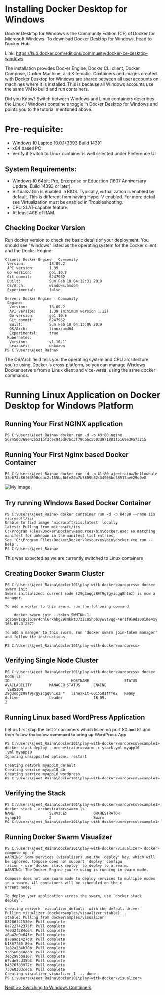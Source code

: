 # Installing Docker Desktop for Windows

Docker Desktop for Windows is the Community Edition (CE) of Docker for Microsoft Windows. To download Docker Desktop for Windows, head to Docker Hub.

Link: https://hub.docker.com/editions/community/docker-ce-desktop-windows

The installation provides Docker Engine, Docker CLI client, Docker Compose, Docker Machine, and Kitematic. Containers and images created with Docker Desktop for Windows are shared between all user accounts on machines where it is installed. This is because all Windows accounts use the same VM to build and run containers.

Did you Know? Switch between Windows and Linux containers describes the Linux / Windows containers toggle in Docker Desktop for Windows and points you to the tutorial mentioned above.


# Pre-requisite:

- Windows 10 Laptop 10.0.143393 Build 14391
- x64 based PC
- Verify if Switch to Linux container is well selected under Preference UI

## System Requirements:

- Windows 10 64bit: Pro, Enterprise or Education (1607 Anniversary Update, Build 14393 or later).
- Virtualization is enabled in BIOS. Typically, virtualization is enabled by default. This is different from having Hyper-V enabled. For more detail see Virtualization must be enabled in Troubleshooting.
- CPU SLAT-capable feature.
- At least 4GB of RAM.


## Checking Docker Version

Run docker version to check the basic details of your deployment. You should see "Windows" listed as the operating system for the Docker client and the Docker Engine:


```
Client: Docker Engine - Community
 Version:           18.09.2
 API version:       1.39
 Go version:        go1.10.8
 Git commit:        6247962
 Built:             Sun Feb 10 04:12:31 2019
 OS/Arch:           windows/amd64
 Experimental:      false

Server: Docker Engine - Community
 Engine:
  Version:          18.09.2
  API version:      1.39 (minimum version 1.12)
  Go version:       go1.10.6
  Git commit:       6247962
  Built:            Sun Feb 10 04:13:06 2019
  OS/Arch:          linux/amd64
  Experimental:     true
 Kubernetes:
  Version:          v1.10.11
  StackAPI:         Unknown
PS C:\Users\Ajeet_Raina>

```
The OS/Arch field tells you the operating system and CPU architecture you're using. Docker is cross-platform, so you can manage Windows Docker servers from a Linux client and vice-versa, using the same docker commands.

# Running Linux Application on Docker Desktop for Windows Platform

## Running Your First NGINX application

```
PS C:\Users\Ajeet_Raina> docker run -d -p 80:80 nginx
567450d768e42e521bf3cec945d07bc3f796b6c5503d971881f5169e30a73215
```

## Running Your First Nginx based Docker Container

```
PS C:\Users\Ajeet_Raina> docker run -d -p 81:80 ajeetraina/hellowhale
33e673c86f63990cdac2c155bc6bfe20a7b7809b82434908bc38517ae029d0e8
```
![My Image](https://raw.githubusercontent.com/collabnix/dockerlabs/master/beginners/install/windows/docker-desktop-for-windows/win_image2.png)

## Try running WIndows Based Docker Container

```
PS C:\Users\Ajeet_Raina> docker container run -d -p 84:80 --name iis microsoft/iis
Unable to find image 'microsoft/iis:latest' locally
latest: Pulling from microsoft/iis
C:\Program Files\Docker\Docker\Resources\bin\docker.exe: no matching manifest for unknown in the manifest list entries.
See 'C:\Program Files\Docker\Docker\Resources\bin\docker.exe run --help'.
PS C:\Users\Ajeet_Raina>
```

This was expected as we are currently switched to Linux containers


## Creating Docker Swarm Cluster  

```
PS C:\Users\Ajeet_Raina\docker101\play-with-docker\wordpress> docker swarm init
Swarm initialized: current node (29g3oqgz89f9g7gyicgq8h1o2) is now a manager.

To add a worker to this swarm, run the following command:

    docker swarm join --token SWMTKN-1-1gz58w1cgci63er4dhl6rkhhg29umkkt373ic85hpb3ywvtvqg-4ersf0a9dz00ime4xy
168.65.3:2377

To add a manager to this swarm, run 'docker swarm join-token manager' and follow the instructions.

PS C:\Users\Ajeet_Raina\docker101\play-with-docker\wordpress>
```

## Verifying Single Node Cluster

```
PS C:\Users\Ajeet_Raina\docker101\play-with-docker\wordpress> docker node ls
ID                            HOSTNAME                STATUS              AVAILABILITY        MANAGER STATUS      ENGINE
 VERSION
29g3oqgz89f9g7gyicgq8h1o2 *   linuxkit-00155d1fffe2   Ready               Active              Leader              18.09.
2
```

## Running Linux based WordPress Application 

Let us first stop the last 2 containers which listen on port 80 and 81 and then follow the below command to bring up WordPress App

```
PS C:\Users\Ajeet_Raina\docker101\play-with-docker\wordpress\example1> docker stack deploy --orchestrator=swarm -c stack.yml myapp10
.yml myapp10
Ignoring unsupported options: restart

Creating network myapp10_default
Creating service myapp10_db
Creating service myapp10_wordpress
PS C:\Users\Ajeet_Raina\docker101\play-with-docker\wordpress\example1>
```

## Verifying the Stack

```
PS C:\Users\Ajeet_Raina\docker101\play-with-docker\wordpress\example1> docker stack --orchestrator=swarm ls
NAME                SERVICES            ORCHESTRATOR
myapp10             2                   Swarm
PS C:\Users\Ajeet_Raina\docker101\play-with-docker\wordpress\example1>
```

## Running Docker Swarm Visualizer

```
PS C:\Users\Ajeet_Raina\docker101\play-with-docker\visualizer> docker-compose up -d
WARNING: Some services (visualizer) use the 'deploy' key, which will be ignored. Compose does not support 'deploy' configu
ration - use `docker stack deploy` to deploy to a swarm.
WARNING: The Docker Engine you're using is running in swarm mode.

Compose does not use swarm mode to deploy services to multiple nodes in a swarm. All containers will be scheduled on the c
urrent node.

To deploy your application across the swarm, use `docker stack deploy`.

Creating network "visualizer_default" with the default driver
Pulling visualizer (dockersamples/visualizer:stable)...
stable: Pulling from dockersamples/visualizer
88286f41530e: Pull complete
6a722742375f: Pull complete
7e9d2f284de4: Pull complete
a8a42e9e643e: Pull complete
878a9d1427c8: Pull complete
b1867f55f80a: Pull complete
1a82a234b70b: Pull complete
93d560de8dd8: Pull complete
3eb2a9bba107: Pull complete
67cde5cd35b3: Pull complete
b4376f83977c: Pull complete
730e0303ceca: Pull complete
Creating visualizer_visualizer_1 ... done
PS C:\Users\Ajeet_Raina\docker101\play-with-docker\visualizer>
```

[Next >> Switching to Windows Containers](http://dockerlabs.collabnix.com/intermediate/docker-desktop-for-windows/lab02-switching-to-windows-container.html)

